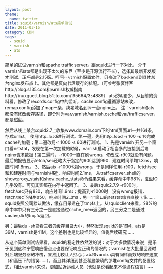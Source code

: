 ```yaml
---
layout: post
theme:
  name: twitter
title: squid/varnish/ats简单测试
date: 2011-03-15
category: CDN
tags:
  - squid
  - varnish
  - ats
---
```


简单的试试varnish和apache traffic server。跟squid进行一下对比。
介于varnish和ats都是出现不太久的东西（至少是开源流行不长），选择其最新开发版本测试，正巧都是2.15版。呵呵~
varnish配置文件，只修改了backend到具体某台nginx发布点上。其他都是反向代理缓存的标配。（可参考张宴博客http://blog.s135.com和varnish权威指南http://linuxguest.blog.51cto.com/195664/354889）
ats说明更少，从目前的资料看，修改了records.config中的监听，cache.config遵循源站未改，remap.config添加了map一条，绑定域名到同一台nginx上。
注：varnish和ats都没有修改缓存路径，即分别为var/varnish/varnish.cache和var/trafficserver，都是磁盘。

然后从线上某台squid2.7上收集www.domain.com下的html页面url一共164条，存成urllist。
使用http_load进行测试。第一遍，先用http_load -r 100 -s 10完成cache的加载；第二遍改用-r 1000 -s 60进行测试。
1、先是varnish
开另一个窗口看netstat，发现在第一次加载的时候，varnish启动了相当多的链接到后端nginx请求数据！第二遍时，-r1000一直在刷wrong，修改成-r900就没有问题。最后的报告显示fetch/sec还略大于指定的900达到990，建连时间平均1.3ms，响应时间1.8ms。
2、然后ats
-r1000也报wrong，于是同样使用-r900，fetch/sec和和建连时间与varnish相近，响应时间2.1ms。
从trafficserver_shell的show:proxy_stats和show:cache_stats命令结果来看，缓存命中率98%，磁盘IO几乎没有。可见其实都在内存中返回了。
3、最后squid2.7.9
-r900时，fetch/sec只有880，响应时间1.9ms；提高到-r1000时，没有wrong报错，fetch/sec下降到850，响应时间2.3ms；另一个窗口的netstat命令直接卡住……
squid按照公司默认做法，缓存目录建在了tmpfs上。从squidclient来看，98%的命中率中只有三分之一是直接通过cache_mem返回的，另三分之二是通过cache_dir的tmpfs返回。

另：最后du -sh查看三者的缓存目录大小，赫然发现squid的是19M，ats是39M，varnish是41M。这个差别也是比较怪异的，值得后续研究……

从这个简单测试结果看，squid的稳定性依然没的说：对于大多数情况来说，是乐于见到这种宁愿响应慢点点也要保证响应正确的情况的；varnish在大批量回源时对后端服务器的冲击，显然比较让人担心；ats和varnish具有同样高效的响应速度（和高压下的错误……），而且其详细到甚至稍显繁琐的那堆config文件的配置格式，相比varnish来说，更加贴近运维人员（也就是说看起来不像编程语言）~~
